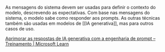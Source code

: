 As mensagens do sistema devem ser usadas para definir o contexto do modelo, descrevendo as expectativas. Com base nas mensagens do sistema, o modelo sabe como responder aos prompts. As outras técnicas também são usadas em modelos de [[IA generativa]], mas para outros casos de uso.

[Aprimorar as respostas de IA generativa com a engenharia de prompt – Treinamento | Microsoft Learn](https://learn.microsoft.com/training/modules/fundamentals-generative-ai/6-writing-prompts)